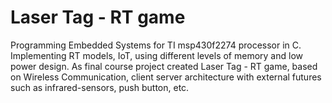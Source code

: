 # Laser Tag - RT game
Programming Embedded Systems for TI msp430f2274 processor in C. Implementing RT models, IoT, using different levels of memory and low power design. As final course project created Laser Tag - RT game, based on Wireless Communication, client server architecture with external futures such as infrared-sensors, push button, etc.

